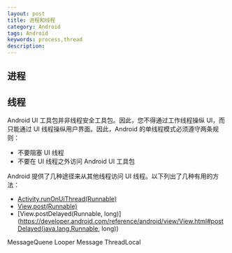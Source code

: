 ```yaml
---
layout: post
title: 进程和线程
category: Android
tags: Android
keywords: process,thread
description:
---
```


## 进程


## 线程

Android UI 工具包并非线程安全工具包。因此，您不得通过工作线程操纵 UI，而只能通过 UI 线程操纵用户界面。因此，Android 的单线程模式必须遵守两条规则：
- 不要阻塞 UI 线程
- 不要在 UI 线程之外访问 Android UI 工具包

Android 提供了几种途径来从其他线程访问 UI 线程。以下列出了几种有用的方法：
- [Activity.runOnUiThread(Runnable)](https://developer.android.com/reference/android/app/Activity.html#runOnUiThread(java.lang.Runnable))
- [View.post(Runnable)](https://developer.android.com/reference/android/view/View.html#post(java.lang.Runnable))
- [View.postDelayed(Runnable, long)](https://developer.android.com/reference/android/view/View.html#postDelayed(java.lang.Runnable, long))

MessageQuene Looper Message ThreadLocal